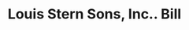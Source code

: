 ---
doi: 10.7916/D8X6501T
date_other: '1925'
date_other_textual: '1925'
form: printed ephemera
genre:
- Invoices
name:
- Louis Stern Sons, Inc.
object_in_context_url: https://biggert.cul.columbia.edu/items/view/ave_biggert_00805
subject_hierarchical_geographic:
- Kearny, New Jersey, United States
subject_name:
- Louis Stern Sons, Inc.
title: Louis Stern Sons, Inc.. Bill
sort_title: Louis Stern Sons, Inc.. Bill
call_number: ave_biggert_00805
coordinates:
- 40.75372,-74.120875
pid: ave_biggert_00805
identifiers: ave_biggert_00805
thumbnail: https://derivativo-2.library.columbia.edu/iiif/2/ldpd:345310/full/!256,256/0/native.jpg
permalink: "/biggert/ave_biggert_00805/"
layout: iiif-image-page
---